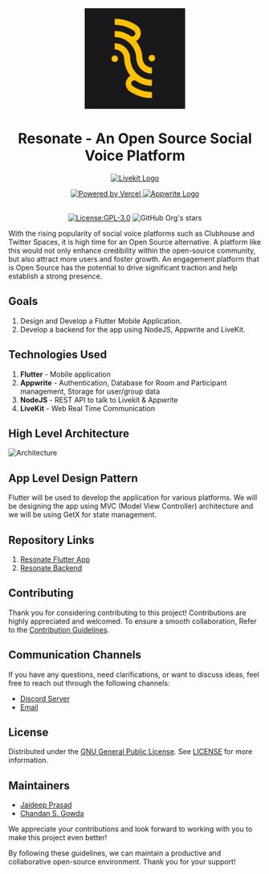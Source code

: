 <div align="center">
 <img src="assets/images/resonate_logo.png" alt="Resonate logo" width="200" height="auto" />

# Resonate - An Open Source Social Voice Platform
<a href="https://livekit.io" target="_blank"><img width="200" src="https://livekit.io/images/livekit-open-graph.png" alt="Livekit Logo"></a>

<span>
<a href="https://vercel.com/?utm_source=AOSSIE-org&utm_campaign=oss" target="_blank" rel="noreferrer noopener" aria-label="Powered by Vercel">
<img src="https://www.datocms-assets.com/31049/1618983297-powered-by-vercel.svg" alt="Powered by Vercel" />
</a>  
<a href="https://appwrite.io" target="_blank"><img width="200" height="42" src="https://appwrite.io/images/appwrite.svg" alt="Appwrite Logo"></a>
  
</span>

</div>
<br>

<div align="center">
  
[![License:GPL-3.0](https://img.shields.io/badge/License-GPL-yellow.svg)](https://opensource.org/license/gpl-3-0/)
![GitHub Org's stars](https://img.shields.io/github/stars/AOSSIE-Org/Resonate?style=social)

</div>


With the rising popularity of social voice platforms such as Clubhouse and Twitter Spaces, it is high time for an Open Source alternative. A platform like this would not only enhance credibility within the open-source community, but also attract more users and foster growth. An engagement platform that is Open Source has the potential to drive significant traction and help establish a strong presence.

## Goals
1.  Design and Develop a Flutter Mobile Application.
2.  Develop a backend for the app using NodeJS, Appwrite and LiveKit.

## Technologies Used

1.  **Flutter** - Mobile application
2.  **Appwrite** - Authentication, Database for Room and Participant management, Storage for user/group data
3.  **NodeJS** - REST API to talk to Livekit & Appwrite
4.  **LiveKit** - Web Real Time Communication 

## High Level Architecture

![Architecture](https://github.com/chandansgowda/Resonate/assets/41890434/5ae85891-27e9-45d3-a023-9e043a0f7835)


## App Level Design Pattern

Flutter will be used to develop the application for various platforms. We will be designing the app using MVC (Model View Controller) architecture and we will be using GetX for state management.

## Repository Links
1. [Resonate Flutter App](https://github.com/AOSSIE-Org/Resonate)
2. [Resonate Backend](https://github.com/AOSSIE-Org/Resonate-Backend)

## Contributing

Thank you for considering contributing to this project! Contributions are highly appreciated and welcomed. To ensure a smooth collaboration, Refer to the [Contribution Guidelines](https://github.com/AOSSIE-Org/Resonate/blob/master/CONTRIBUTING.md).

## Communication Channels

If you have any questions, need clarifications, or want to discuss ideas, feel free to reach out through the following channels:

-   [Discord Server](https://discord.com/invite/6mFZ2S846n)
-   [Email](mailto:aossie.oss@gmail.com)

<!-- License -->
## License

Distributed under the [GNU General Public License](https://opensource.org/license/gpl-3-0/). See [LICENSE](https://github.com/AOSSIE-Org/Resonate/blob/master/LICENSE) for more information.

## Maintainers

-   [Jaideep Prasad](https://github.com/jddeep)
-   [Chandan S. Gowda](https://github.com/chandansgowda)

We appreciate your contributions and look forward to working with you to make this project even better!

By following these guidelines, we can maintain a productive and collaborative open-source environment. Thank you for your support!
